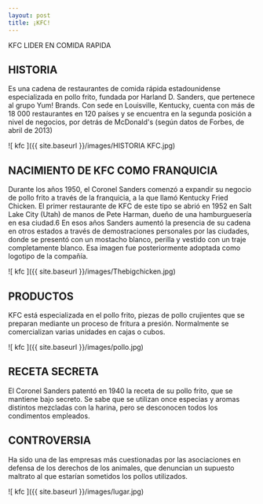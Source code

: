 ```yaml
---
layout: post
title: ¡KFC!
---
```


KFC LIDER EN COMIDA RAPIDA 

## HISTORIA

Es una cadena de restaurantes de comida rápida estadounidense especializada en pollo frito, fundada por Harland D. Sanders, que pertenece al grupo Yum! Brands.
Con sede en Louisville, Kentucky, cuenta con más de 18 000 restaurantes en 120 países y se encuentra en la segunda posición a nivel de negocios, por detrás de McDonald's (según datos de Forbes, de abril de 2013)

![ kfc ]({{ site.baseurl }}/images/HISTORIA KFC.jpg)

##

## NACIMIENTO DE KFC COMO FRANQUICIA 

Durante los años 1950, el Coronel Sanders comenzó a expandir su negocio de pollo frito a través de la franquicia, a la que llamó Kentucky Fried Chicken. El primer restaurante de KFC de este tipo se abrió en 1952 en Salt Lake City (Utah) de manos de Pete Harman, dueño de una hamburguesería en esa ciudad.6​ En esos años Sanders aumentó la presencia de su cadena en otros estados a través de demostraciones personales por las ciudades, donde se presentó con un mostacho blanco, perilla y vestido con un traje completamente blanco. Esa imagen fue posteriormente adoptada como logotipo de la compañía.

![ kfc ]({{ site.baseurl }}/images/Thebigchicken.jpg)

##

## PRODUCTOS

KFC está especializada en el pollo frito, piezas de pollo crujientes que se preparan mediante un proceso de fritura a presión. Normalmente se comercializan varias unidades en cajas o cubos.

![ kfc ]({{ site.baseurl }}/images/pollo.jpg)

##

## RECETA SECRETA

El Coronel Sanders patentó en 1940 la receta de su pollo frito, que se mantiene bajo secreto. Se sabe que se utilizan once especias y aromas distintos mezcladas con la harina, pero se desconocen todos los condimentos empleados.

##

## CONTROVERSIA

Ha sido una de las empresas más cuestionadas por las asociaciones en defensa de los derechos de los animales, que denuncian un supuesto maltrato al que estarían sometidos los pollos utilizados.

![ kfc ]({{ site.baseurl }}/images/lugar.jpg)









